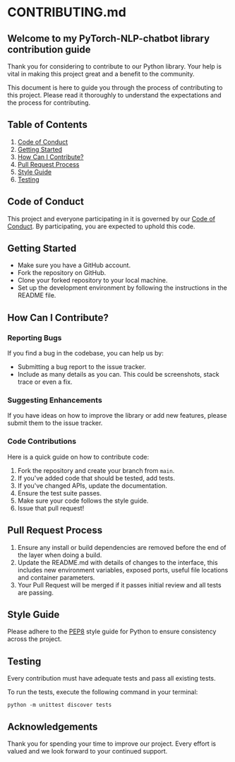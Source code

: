 # CONTRIBUTING.md

## Welcome to my PyTorch-NLP-chatbot library contribution guide

Thank you for considering to contribute to our Python library. Your help is vital in making this project great and a benefit to the community. 

This document is here to guide you through the process of contributing to this project. Please read it thoroughly to understand the expectations and the process for contributing.

## Table of Contents

1. [Code of Conduct](#code-of-conduct)
2. [Getting Started](#getting-started)
3. [How Can I Contribute?](#how-can-i-contribute)
4. [Pull Request Process](#pull-request-process)
5. [Style Guide](#style-guide)
6. [Testing](#testing)

## Code of Conduct

This project and everyone participating in it is governed by our [Code of Conduct](CODE_OF_CONDUCT.md). By participating, you are expected to uphold this code.

## Getting Started

- Make sure you have a GitHub account.
- Fork the repository on GitHub.
- Clone your forked repository to your local machine.
- Set up the development environment by following the instructions in the README file.

## How Can I Contribute?

### Reporting Bugs

If you find a bug in the codebase, you can help us by:

- Submitting a bug report to the issue tracker.
- Include as many details as you can. This could be screenshots, stack trace or even a fix.

### Suggesting Enhancements

If you have ideas on how to improve the library or add new features, please submit them to the issue tracker.

### Code Contributions

Here is a quick guide on how to contribute code:

1. Fork the repository and create your branch from `main`.
2. If you've added code that should be tested, add tests.
3. If you've changed APIs, update the documentation.
4. Ensure the test suite passes.
5. Make sure your code follows the style guide.
6. Issue that pull request!

## Pull Request Process

1. Ensure any install or build dependencies are removed before the end of the layer when doing a build.
2. Update the README.md with details of changes to the interface, this includes new environment variables, exposed ports, useful file locations and container parameters.
3. Your Pull Request will be merged if it passes initial review and all tests are passing.

## Style Guide

Please adhere to the [PEP8](https://www.python.org/dev/peps/pep-0008/) style guide for Python to ensure consistency across the project.

## Testing

Every contribution must have adequate tests and pass all existing tests. 

To run the tests, execute the following command in your terminal:

```
python -m unittest discover tests
```

## Acknowledgements

Thank you for spending your time to improve our project. Every effort is valued and we look forward to your continued support.
